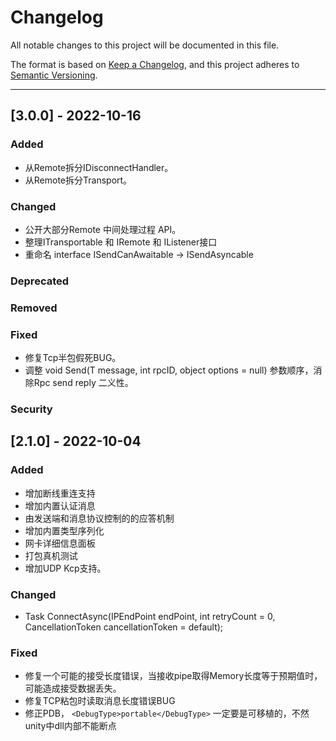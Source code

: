 # Changelog
All notable changes to this project will be documented in this file.

The format is based on [Keep a Changelog](https://keepachangelog.com/en/1.0.0/),
and this project adheres to [Semantic Versioning](https://semver.org/spec/v2.0.0.html).

<!--
## [Unreleased] - YYYY-MM-NN

### Added   
### Changed  
### Deprecated  
### Removed  
### Fixed  
### Security  
-->

---
## [3.0.0] - 2022-10-16

### Added   
- 从Remote拆分IDisconnectHandler。
- 从Remote拆分Transport。
### Changed  
- 公开大部分Remote 中间处理过程 API。
- 整理ITransportable 和 IRemote 和 IListener接口
- 重命名 interface ISendCanAwaitable -> ISendAsyncable
### Deprecated  
### Removed  
### Fixed  
- 修复Tcp半包假死BUG。
- 调整  void Send<T>(T message, int rpcID, object options = null) 参数顺序，消除Rpc   send  reply   二义性。
### Security  

## [2.1.0] - 2022-10-04
### Added  
- 增加断线重连支持
- 增加内置认证消息
- 由发送端和消息协议控制的的应答机制
- 增加内置类型序列化
- 网卡详细信息面板
- 打包真机测试
- 增加UDP Kcp支持。
### Changed  
- Task ConnectAsync(IPEndPoint endPoint, int retryCount = 0, CancellationToken cancellationToken = default);
### Fixed  
- 修复一个可能的接受长度错误，当接收pipe取得Memory长度等于预期值时，可能造成接受数据丢失。
- 修复TCP粘包时读取消息长度错误BUG
- 修正PDB，    `<DebugType>portable</DebugType>` 一定要是可移植的，不然unity中dll内部不能断点



